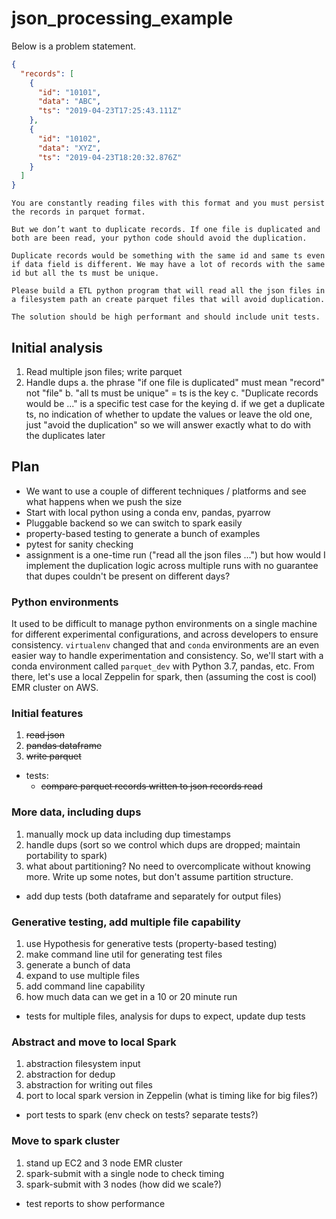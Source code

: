 # json_processing_example


Below is a problem statement. 


```json
{
  "records": [
    {
      "id": "10101",
      "data": "ABC",
      "ts": "2019-04-23T17:25:43.111Z"
    },
    {
      "id": "10102",
      "data": "XYZ",
      "ts": "2019-04-23T18:20:32.876Z"
    }
  ]
}
```

```
You are constantly reading files with this format and you must persist the records in parquet format.

But we don’t want to duplicate records. If one file is duplicated and both are been read, your python code should avoid the duplication.

Duplicate records would be something with the same id and same ts even if data field is different. We may have a lot of records with the same id but all the ts must be unique.

Please build a ETL python program that will read all the json files in a filesystem path an create parquet files that will avoid duplication.

The solution should be high performant and should include unit tests.
```

## Initial analysis
1. Read multiple json files; write parquet
2. Handle dups
    a. the phrase "if one file is duplicated" must mean "record" not "file"
    b. "all ts must be unique" = ts is the key
    c. "Duplicate records would be ..." is a specific test case for the keying
    d. if we get a duplicate ts, no indication of whether to update the values or leave the old one, just "avoid the duplication" so we will answer exactly what to do with the duplicates later


## Plan
- We want to use a couple of different techniques / platforms and see what happens when we push the size
- Start with local python using a conda env, pandas, pyarrow
- Pluggable backend so we can switch to spark easily
- property-based testing to generate a bunch of examples
- pytest for sanity checking
- assignment is a one-time run ("read all the json files ...") but how would I implement the duplication logic across multiple runs with no guarantee that dupes couldn't be present on different days?


### Python environments
It used to be difficult to manage python environments on a single machine for different experimental configurations, and across developers to ensure consistency. `virtualenv` changed that and `conda` environments are an even easier way to handle experimentation and consistency. So, we'll start with a conda environment called `parquet_dev` with Python 3.7, pandas, etc. From there, let's use a local Zeppelin for spark, then (assuming the cost is cool) EMR cluster on AWS. 

### Initial features
1. ~~read json~~
2. ~~pandas dataframe~~
3. ~~write parquet~~

* tests:
    - ~~compare parquet records written to json records read~~

### More data, including dups
1. manually mock up data including dup timestamps 
2. handle dups (sort so we control which dups are dropped; maintain portability to spark)
3. what about partitioning? No need to overcomplicate without knowing more. Write up some notes, but don't assume partition structure.

* add dup tests (both dataframe and separately for output files)

### Generative testing, add multiple file capability
1. use Hypothesis for generative tests (property-based testing) 
2. make command line util for generating test files
3. generate a bunch of data
4. expand to use multiple files
5. add command line capability
6. how much data can we get in a 10 or 20 minute run

* tests for multiple files, analysis for dups to expect, update dup tests

### Abstract and move to local Spark
1. abstraction filesystem input
2. abstraction for dedup
3. abstraction for writing out files 
4. port to local spark version in Zeppelin (what is timing like for big files?)

* port tests to spark (env check on tests? separate tests?)

### Move to spark cluster
1. stand up EC2 and 3 node EMR cluster 
2. spark-submit with a single node to check timing
3. spark-submit with 3 nodes (how did we scale?)

* test reports to show performance 
























